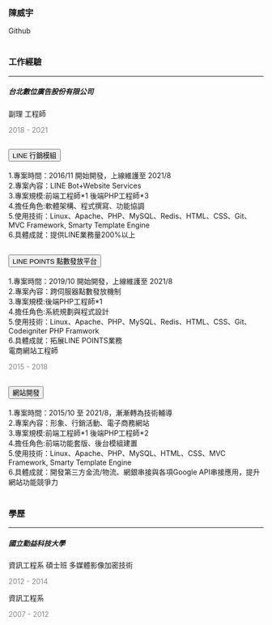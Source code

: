 <!DOCTYPE html>
<html>
<head>
    <meta charset="utf-8">
    <link rel="stylesheet" href="https://cdn.jsdelivr.net/npm/bootstrap@5.1.0/dist/css/bootstrap.min.css" integrity="sha384-KyZXEAg3QhqLMpG8r+8fhAXLRk2vvoC2f3B09zVXn8CA5QIVfZOJ3BCsw2P0p/We" crossorigin="anonymous">
    <!--script src="https://cdn.jsdelivr.net/npm/bootstrap@5.1.0/dist/js/bootstrap.min.js" integrity="sha384-cn7l7gDp0eyniUwwAZgrzD06kc/tftFf19TOAs2zVinnD/C7E91j9yyk5//jjpt/" crossorigin="anonymous"></script-->
</head>

<body>
    <div class="container-fluid">
        <div class="container">
            <div class="row">
                <div class="col">
                    <picture>
                        <source srcset="https://t3.ftcdn.net/jpg/03/46/83/96/360_F_346839683_6nAPzbhpSkIpb8pmAwufkC7c5eD7wYws.jpg" type="image/svg+xml">
                        <img src="https://t3.ftcdn.net/jpg/03/46/83/96/360_F_346839683_6nAPzbhpSkIpb8pmAwufkC7c5eD7wYws.jpg" class="img-fluid mx-auto" alt="">
                    </picture>
                </div>
                <div class="col-6">
                    <div class="text">
                        <h3>陳威宇</h3>
                    </div>
                </div>
                <div class="col-sm-12">
                    Github
                </div>
            </div>
            <br>
            <div class="row">
                <div class="col-12">
                    <h3>工作經驗</h3>
                </div>
                <hr>
                <div class="row">
                    <h5>台北數位廣告股份有限公司</h5>
                    <div class="col-6">
                        <a>副理 工程師</a>
                        <p><span style="color: #888;">2018 - 2021</span></p>
                        <div class="accordion" id="accordionExampleA">
                            <div class="accordion-item">
                                <h2 class="accordion-header" id="headingOne">
                                    <button class="accordion-button" type="button" data-bs-toggle="collapse" data-bs-target="#collapseOneA1" aria-expanded="true" aria-controls="collapseOneA1">
                                        LINE 行銷模組
                                    </button>
                                </h2>
                                <div id="collapseOneA1" class="accordion-collapse collapse show" aria-labelledby="headingOne" data-bs-parent="#accordionExampleA">
                                    <div class="accordion-body">
                                      1.專案時間：2016/11 開始開發，上線維護至 2021/8<br>
                                      2.專案內容：LINE Bot+Website Services<br>
                                      3.專案規模:前端工程師*1 後端PHP工程師*3<br>
                                      4.擔任角色:軟體架構、程式撰寫、功能協調<br>
                                      5.使用技術：Linux、Apache、PHP、MySQL、Redis、HTML、CSS、Git、MVC Framework, Smarty Template Engine<br>
                                      6.具體成就：提供LINE業務量200%以上<br>
                                    </div>
                                </div>
                            </div>
                            <div class="accordion-item">
                                <h2 class="accordion-header" id="headingOne2">
                                    <button class="accordion-button" type="button" data-bs-toggle="collapse" data-bs-target="#collapseOne2" aria-expanded="true" aria-controls="collapseOne2">
                                        LINE POINTS 點數發放平台
                                    </button>
                                </h2>
                                <div id="collapseOne2" class="accordion-collapse collapse" aria-labelledby="headingOne" data-bs-parent="#accordionExampleA">
                                    <div class="accordion-body">
                                      1.專案時間：2019/10 開始開發，上線維護至 2021/8<br>
                                      2.專案內容：跨伺服器點數發放機制<br>
                                      3.專案規模:後端PHP工程師*1<br>
                                      4.擔任角色:系統規劃與程式設計<br>
                                      5.使用技術：Linux、Apache、PHP、MySQL、Redis、HTML、CSS、Git、Codeigniter PHP Framwork<br>
                                      6.具體成就：拓展LINE POINTS業務<br>
                                    </div>
                                </div>
                            </div>
                        </div>
                    </div>
                    <div class="col-6">
                        <a>電商網站工程師</a>
                        <p><span style="color: #888;">2015 - 2018</span></p>
                        <div class="accordion" id="accordionExampleB">
                            <div class="accordion-item">
                                <h2 class="accordion-header" id="headingOne2">
                                    <button class="accordion-button" type="button" data-bs-toggle="collapse" data-bs-target="#collapseOne" aria-expanded="true" aria-controls="collapseOne">
                                        網站開發
                                    </button>
                                </h2>
                                <div id="collapseOne" class="accordion-collapse collapse show" aria-labelledby="headingOne2" data-bs-parent="#accordionExampleB">
                                    <div class="accordion-body">
                                      1.專案時間：2015/10 至 2021/8，漸漸轉為技術輔導<br>
                                      2.專案內容：形象、行銷活動、電子商務網站<br>
                                      3.專案規模:前端工程師*1 後端PHP工程師*2<br>
                                      4.擔任角色:前端功能套版、後台模組建置<br>
                                      5.使用技術：Linux、Apache、PHP、MySQL、HTML、CSS、MVC Framework, Smarty Template Engine<br>
                                      6.具體成就：開發第三方金流/物流、網銀串接與各項Google API串接應用，提升網站功能競爭力<br>
                                    </div>
                                </div>
                            </div>
                        </div>
                    </div>
                </div>
                <div class="col-6">
                </div>
            </div>
            <br>
            <div class="row">
                <div class="col-12">
                    <h3>學歷</h3>
                </div>
                <hr>
                <div class="col-6">
                    <h5>國立勤益科技大學</h5>
                    <a>資訊工程系 碩士班 多媒體影像加密技術</a>
                    <p><span style="color: #888;">2012 - 2014</span></p>
                    <a>資訊工程系</a>
                    <p><span style="color: #888;">2007 - 2012</span></p>
                </div>
                <div class="col-6">
                </div>
            </div>
        </div>
</body>

</html>